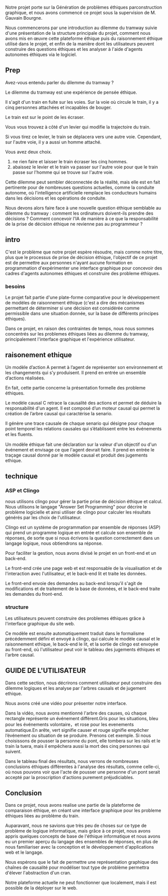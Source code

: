 Notre projet porte sur la Génération de problèmes éthiques parconstruction graphique, et nous avons commencé ce projet sous la supervision de M. Gauvain Bourgne.

Nous commencerons par une introduction au dilemme du tramway  suivie d'une présentation de la structure principale du projet, comment nous avons mis en œuvre cette plateforme éthique puis du raisonnement éthique utilisé dans le projet, et enfin de la manière dont les utilisateurs peuvent construire des questions éthiques et les analyser à l'aide d'agents autonomes éthiques via le logiciel.

## Prep

Avez-vous entendu parler du dilemme du tramway ?

Le dilemme du tramway est une expérience de pensée éthique.

Il s'agit d'un train en fuite sur les voies. Sur la voie où circule le train, il y a cinq personnes attachées et incapables de bouger.

Le train est sur le point de les écraser.

Vous vous trouvez à côté d'un levier qui modifie la trajectoire du train.

Si vous tirez ce levier, le train se déplacera vers une autre voie. Cependant, sur l'autre voie, il y a aussi un homme attaché.

Vous avez deux choix.

1. ne rien faire et laisser le train écraser les cinq hommes.
2. abaissez le levier et le train va passer sur l'autre voie pour que le train passe sur l'homme qui se trouve sur l'autre voie.

Cette dilemme peut sembler déconnectée de la réalité, mais elle est en fait pertinente pour de nombreuses questions actuelles, comme la conduite autonome, où l'intelligence artificielle remplace les conducteurs humains dans les décisions et les opérations de conduite. 

Nous devons alors faire face à une nouvelle question éthique semblable au dilemme du tramway : comment les ordinateurs doivent-ils prendre des décisions ? Comment concevoir l'IA de manière à ce que la responsabilité de la prise de décision éthique ne revienne pas au programmeur ?

## intro

C'est le problème que notre projet espère résoudre, mais comme notre titre, plus que le processus de prise de décision éthique, l'objectif de ce projet est de permettre aux personnes n'ayant aucune formation en programmation d'expérimenter une interface graphique pour concevoir des cadres d'agents autonomes éthiques et construire des probleme éthiques.

### besoins

Le projet fait partie d'une plate-forme comparative pour le développement de modèles de raisonnement éthique (c'est a dire des mécanismes permettant de déterminer si une décision est considérée comme permissible dans une situation donnée, sur la base de différents principes éthiques).

Dans ce projet, en raison des contraintes de temps, nous nous sommes concentrés sur les problemes éthiques liées au dilemme du tramway, principalement l'interface graphique et l'expérience utilisateur.

## raisonement ethique

Un modèle d’action A permet à l’agent de représenter son environnement et les changements qui s’y produisent. Il prend en entrée un ensemble d’actions réalisées.

En fait, cette partie concerne la présentation formelle des probleme éthiques.

Le modèle causal C retrace la causalité des actions et permet de déduire la responsabilité d'un agent. Il est composé d’un moteur causal qui permet la création de l’arbre causal qui caractérise la senario.

Il génère une trace causale de chaque senario qui désigne pour chaque point temporel les relations causales qui s’établissent entre les événements et les ﬂuents.

Un modèle éthique fait une déclaration sur la valeur d'un objectif ou d'un événement et envisage ce que l'agent devrait faire. Il prend en entrée le traçage causal donné par le modèle causal et produit des jugements ethique.

## technique

### ASP et Clingo

nous utilisons clingo pour gérer la partie prise de décision éthique et calcul. Nous utilisons le langage "Answer Set Programming" pour décrire le problème logicielle et ainsi utiliser de clingo pour calculer les résultats générés par les choix de l'utilisateur.

Clingo est un système de programmation par ensemble de réponses (ASP) qui prend un programme logique en entrée et calcule son ensemble de réponses, de sorte que si nous écrivons la question correctement dans un langage logique, nous obtiendrons sa réponse.

Pour faciliter la gestion, nous avons divisé le projet en un front-end et un back-end.

Le front-end crée une page web et est responsable de la visualisation et de l'interaction avec l'utilisateur, et le back-end  lit et traite les données.

Le front-end envoie des demandes au back-end lorsqu'il s'agit de modifications et de traitement de la base de données, et le back-end traite les demandes du front-end.

### structure

Les utilisateurs peuvent construire des problemes éthiques grâce à l'interface graphique du site web.

Ce modèle est ensuite automatiquement traduit dans le formalisme précédemment défini et envoyé à clingo, qui calcule le modèle causal et le raisonnement ethique, le back-end le lit, et la sortie de clingo est envoyée au front-end, où l'utilisateur peut voir le tableau des jugements éthiques et l'arbre causal.

## GUIDE DE L'UTILISATEUR

Dans cette section, nous décrirons comment utilisateur peut construire des dilemme logiques et les analyse par l'arbres causals et de jugement ethique.

Nous avons créé une vidéo pour présenter notre interface.

Dans la vidéo, nous avons mentionné l'arbre des causes, où chaque rectangle représente un événement différent.Gris pour les situations, bleu pour les événements volontaire，et rose pour les evenements automatique.En arête, vert signifie causer et rouge signifie empêcher l’événement ou situation de
se produire. Prenons cet exemple. Si nous choisissons de pousser la personne du pont, elle tombera sur les rails et le train la tuera, mais il empêchera aussi la mort des cinq personnes qui suivent.

Dans le tableau final des résultats, nous verrons de nombreuses conclusions éthiques différentes à l'analyse des résultats, comme celle-ci, où nous pouvons voir que l'acte de pousser une personne d'un pont serait accepté par la proscription d'actions purement préjudiciables.

## Conclusion
Dans ce projet, nous avons realise une partie de la plateforme de comparaison éthique, en créant une interface graphique pour les probleme éthiques liées au problème du train.

Auparavant, nous ne savions que très peu de choses sur ce type de problème de logique informatique, mais grâce à ce projet, nous avons appris quelques concepts de base de l'éthique informatique et nous avons eu un premier aperçu du langage des ensembles de réponses, en plus de nous familiariser avec la conception et le développement d'applications web et le langage.

Nous espérons que le fait de permettre une représentation graphique des chaînes de causalité pour modéliser tout type de problème permettra d'élever l'abstraction d'un cran.

Notre plateforme actuelle ne peut fonctionner que localement, mais il est possible de la déployer sur le web.
